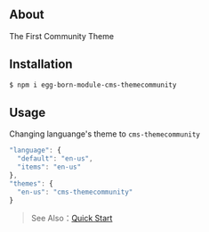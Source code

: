 ## About

The First Community Theme

## Installation

```bash
$ npm i egg-born-module-cms-themecommunity
```

## Usage

Changing languange's theme to `cms-themecommunity`

```javascript
"language": {
  "default": "en-us",
  "items": "en-us"
},
"themes": {
  "en-us": "cms-themecommunity"
}
```

> See Also：[Quick Start](https://cabloy.com/articles/557b4631f1114cc2880d2775a1670d1c.html)
